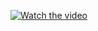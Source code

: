 [![Watch the video](https://img.youtube.com/vi/CtxbPiH_UNk/maxresdefault.jpg)](https://youtu.be/CtxbPiH_UNk)
